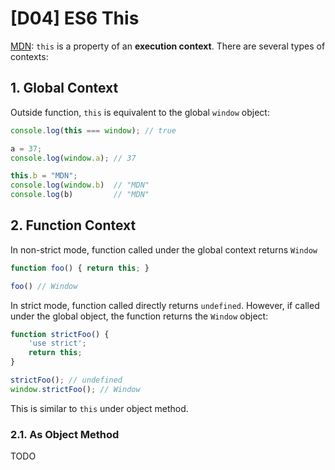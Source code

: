 # \[D04\] ES6 This

[MDN](https://developer.mozilla.org/en-US/docs/Web/JavaScript/Reference/Operators/this): `this` is a property of an **execution context**. There are several types of contexts:

## 1. Global Context

Outside function, `this` is equivalent to the global `window` object:

```javascript
console.log(this === window); // true

a = 37;
console.log(window.a); // 37

this.b = "MDN";
console.log(window.b)  // "MDN"
console.log(b)         // "MDN"
```

## 2. Function Context

In non-strict mode, function called under the global context returns `Window`

```javascript
function foo() { return this; }

foo() // Window
```

In strict mode, function called directly returns `undefined`. However, if called under the global object, the function returns the `Window` object:

```javascript
function strictFoo() { 
    'use strict';
    return this; 
}

strictFoo(); // undefined
window.strictFoo(); // Window
```

This is similar to `this` under object method.

### 2.1. As Object Method

TODO